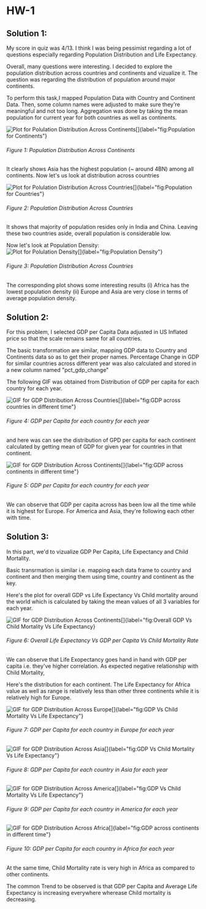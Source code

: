 # HW-1


## Solution 1:

My score in quiz was 4/13. I think I was being pessimist regarding a lot of questions especially regarding Population Distribution and Life Expectancy.

Overall, many questions were interesting. I decided to explore the population distribution across countries and continents and vizualize it. The question was regarding the distribution of population around major continents.

To perform this task,I mapped Population Data with Country and Continent Data. Then, some column names were adjusted to make sure they're meaningful and not too long.
Aggregation was done by taking the mean population for current year for both countries as well as continents.

![Plot for Polulation Distribution Across Continents[]{label="fig:Population for Continents"}](population_continent.png)
###### Figure 1: Population Distribution Across Continents

It clearly shows Asia has the highest population (~ around 4BN) among all continents. Now let's us look at distribution across countries

![Plot for Polulation Distribution Across Countries[]{label="fig:Population for Countries"}](population_countries.png)
###### Figure 2: Population Distribution Across Countries

It shows that majority of population resides only in India and China. Leaving these two countries aside, overall population is considerable low.

Now let's look at Population Density:
![Plot for Polulation Density[]{label="fig:Population Density"}](pop_density.png)
###### Figure 3: Population Distribution Across Countries

The corresponding plot shows some interesting results
(i) Africa has the lowest population density
(ii) Europe and Asia are very close in terms of average population density.


## Solution 2:

For this problem, I selected GDP per Capita Data adjusted in US Inflated price so that the scale remains same for all countries.

The basic transformation are similar, mapping GDP data to Country and Continents data so as to get their proper names.
Percentage Change in GDP for similar countries across different year was also calculated and stored in a new column named "pct_gdp_change"

The following GIF was obtained from Distribution of GDP per capita for each country for each year.


![GIF for GDP Distribution Across Countries[]{label="fig:GDP across countries in different time"}](Gdp_per_capita.gif)
###### Figure 4: GDP per Capita for each country for each year

and here was can see the distribution of GPD per capita for each continent calculated by getting mean of GDP for given year for countries in that continent.


![GIF for GDP Distribution Across Continents[]{label="fig:GDP across continents in different time"}](gdp_continents.png)
###### Figure 5: GDP per Capita for each country for each year

We can observe that GDP per capita across has been low all the time while it is highest for Europe.
For America and Asia, they're following each other with time.

## Solution 3:

In this part, we'd to vizualize GDP Per Capita, Life Expectancy and Child Mortality.

Basic transrmation is similar i.e. mapping each data frame to country and continent and then merging them using time, country and continent as the key.

Here's the plot for overall GDP vs Life Expectancy Vs Child mortality around the world which is calculated by taking the mean values of all 3 variables for each year.

![GIF for GDP Distribution Across Continents[]{label="fig:Overall GDP Vs Child Mortality Vs Life Expectancy}](overall_life_gdp.png)
###### Figure 6: Overall Life Expectancy Vs GDP per Capita Vs Child Mortality Rate

We can observe that Life Exopectancy goes hand in hand with GDP per capita i.e. they've higher correlation. As expected negative relationship with Child Mortality,

Here's the distribution for each continent. 
The Life Expectancy for Africa value as well as range is relatively less than other three continents while it is relatively high for Europe.

![GIF for GDP Distribution Across Europe[]{label="fig:GDP Vs Child Mortality Vs Life Expectancy"}](europe_life_gdp.png)
###### Figure 7: GDP per Capita for each country in Europe for each year


![GIF for GDP Distribution Across Asia[]{label="fig:GDP Vs Child Mortality Vs Life Expectancy"}](asia_life_gdp.png)
###### Figure 8: GDP per Capita for each country in Asia for each year


![GIF for GDP Distribution Across America[]{label="fig:GDP Vs Child Mortality Vs Life Expectancy"}](america_life_gdp.png)
###### Figure 9: GDP per Capita for each country in America for each year


![GIF for GDP Distribution Across Africa[]{label="fig:GDP across continents in different time"}](africa_gdp_life.png)
###### Figure 10: GDP per Capita for each country in Africa for each year

At the same time, Child Mortality rate is very high in Africa as compared to other continents.

The common Trend to be observed is that GDP per Capita and Average Life Expectancy is increasing everywhere wherease Child mortality is decreasing. 

